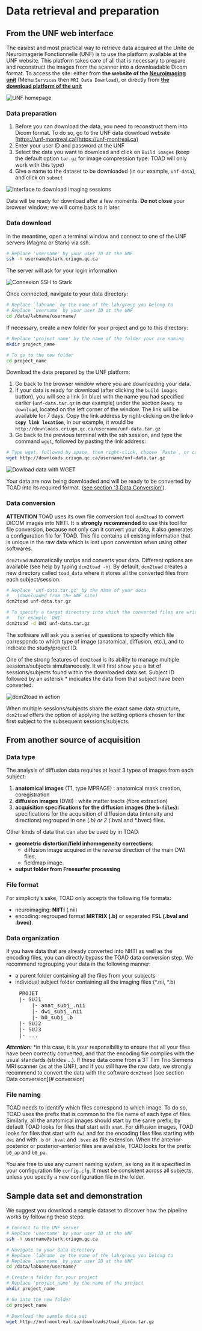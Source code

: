 # Data retrieval and preparation 

## From the UNF web interface
The easiest and most practical way to retrieve data acquired at the Unité de Neuroimagerie Fonctionnelle (UNF) is to use the platform available at the UNF website. This platform takes care of all that is necessary to prepare and reconstruct the images from the scanner into a downloadable Dicom format. To access the site: either from **the website of the [Neuroimaging unit](http://www.unf-montreal.ca)** (Menu `Services` then `MRI Data Download`), or directly from **[the download platform of the unit](https://unf-montreal.ca)**

![UNF homepage](../figs/unf_website_home.png)

### Data preparation

1. Before you can download the data, you need to reconstruct them into Dicom format. To do so, go to the UNF data download website [https://unf-montreal.ca](https://unf-montreal.ca)
2. Enter your user ID and password at the UNF
3. Select the data you want to download and click on `Build images` (keep the default option `tar.gz` for image compression type. TOAD will only work with this type)
4. Give a name to the dataset to be downloaded (in our example, `unf-data`), and click on `submit`

![Interface to download imaging sessions](../figs/unf_get_data.png)

Data will be ready for download after a few moments.
**Do not close** your browser window; we will come back to it later.

### Data download

In the meantime, open a terminal window and connect to one of the UNF servers (Magma or Stark) via ssh.

~~~bash
# Replace 'username' by your user ID at the UNF
ssh -Y username@stark.criugm.qc.ca
~~~ 
 
The server will ask for your login information 

![Connexion SSH to Stark](../figs/terminal_ssh.png)

Once connected, navigate to your data directory:

~~~bash
# Replace `labname` by the name of the lab/group you belong to
# Replace `username` by your user ID at the UNF
cd /data/labname/username/
~~~

If necessary, create a new folder for your project and go to this directory:

~~~bash
# Replace 'project_name' by the name of the folder your are naming
mkdir project_name

# To go to the new folder
cd project_name
~~~

Download the data prepared by the UNF platform:

1. Go back to the browser window where you are downloading your data.
2. If your data is ready for download (after clicking the `build images` button), you will see a link (in blue) with the name you had specified earlier (`unf-data.tar.gz` in our example) under the section `Ready to download`, located on the left corner of the window. The link will be available for 7 days.
Copy the link address by right-clicking on the link-> **`Copy link location`**, in our example, it would be `http://downloads.criugm.qc.ca/username/unf-data.tar.gz`
3. Go back to the previous terminal with the ssh session, and type the command `wget`, followed by pasting the link address:

~~~bash
# Type wget, followed by space, then right-click, choose `Paste`, or control-shift-v
wget http://downloads.criugm.qc.ca/username/unf-data.tar.gz
~~~

![Dowload data with WGET](../figs/terminal_wget.png)

Your data are now being downloaded and will be ready to be converted by TOAD into its required format. ([see section '3 Data Conversion'](#conversion)).

### <a name=conversion></a>Data conversion
**ATTENTION**
TOAD uses its own file conversion tool `dcm2toad` to convert DICOM images into NIfTI.
It is **strongly recommended** to use this tool for file conversion, because not only can it convert your data, it also generates a configuration file for TOAD. 
This file contains all existing information that is unique in the raw data which is lost upon conversion when using other softwares.

`dcm2toad` automatically unzips and converts your data.
Different options are available (see help by typing `dcm2toad -h`). 
By default, `dcm2toad` creates a new directory called `toad_data` where it stores all the converted files from each subject/session.

~~~bash
# Replace 'unf-data.tar.gz' by the name of your data
#   (downloaded from the UNF site)
dcm2toad unf-data.tar.gz

# To specify a target directory into which the converted files are written
#   for example `DWI`
dcm2toad -d DWI unf-data.tar.gz
~~~

The software will ask you a series of questions to specify which file corresponds to which type of image (anatomical, diffusion, etc.), and to indicate the study/project ID. 

One of the strong features of `dcm2toad` is its ability to manage multiple sessions/subjects simultaneously. It will first show you a list of sessions/subjects found within the downloaded data set. Subject ID followed by an asterisk * indicates the data from that subject have been converted.

![dcm2toad in action](../figs/terminal_convert_subjects.png)

When multiple sessions/subjects share the exact same data structure, `dcm2toad` offers the option of applying the setting options chosen for the first subject to the subsequent sessions/subjects.

<!-- FIXME Add screenshot identical type -->


## From another source of acquisition 

### Data type

The analysis of diffusion data requires at least 3 types of images from each subject: 

1. **anatomical images** (T1, type MPRAGE) : anatomical mask creation, coregistration
2. **diffusion images** (DWI) : white matter tracts (fibre extraction)
3. **acquisition specifications for the diffusion images (the `b-files`):** specifications for the acquisition of diffusion data (intensity and directions) regrouped in one (*.b) or 2 (*.bval and *.bvec) files.

Other kinds of data that can also be used by in TOAD:

- **geometric distortion/field inhomogeneity corrections**:
    - diffusion image acquired in the reverse direction of the main DWI files,
    - fieldmap image.
- **output folder from Freesurfer processing**

### File format

For simplicity’s sake, TOAD only accepts the following file formats:

- neuroimaging: **NIfTI** (.nii) 
- encoding:  regrouped format **MRTRIX (.b)** or separated **FSL (.bval and .bvec)**.

### Data organization

If you have data that are already converted into NIfTI as well as the encoding files, you can directly bypass the TOAD data conversion step. We recommend regrouping your data in the following manner:

- a parent folder containing all the files from your subjects
- individual subject folder containing all the imaging files (\*.nii, \*.b)

<pre>
    PROJET  
    |- SUJ1  
        |- anat_subj_.nii  
        |- dwi_subj_.nii  
        |- b0_subj_.b  
    |- SUJ2  
    |- SUJ3  
    |- ...  
</pre>
    
***Attention:*** *in this case, it is your responsibility to ensure that all your files have been correctly converted, and that the encoding file complies with the usual standards (strides ...).
If these data come from a 3T Tim Trio Siemens MRI scanner (as at the UNF), and if you still have the raw data, we strongly recommend to convert the data with the software `dcm2toad` [see section Data conversion](# conversion)


### File naming
TOAD needs to identify which files correspond to which image. 
To do so, TOAD uses the prefix that is common to the file name of each type of files. Similarly, all the anatomical images should start by the same prefix; by default TOAD looks for files that start with `anat`.
For diffusion images, TOAD looks for files that start with `dwi` and for the encoding files files starting with `dwi` and with `.b` or `.bval` and `.bvec` as file extension.
When the anterior-posterior or posterior-anterior files are available, TOAD looks for the prefix `b0_ap` and `b0_pa`.

You are free to use any current naming system, as long as it is specified in your configuration file `config.cfg`.
It must be consistent across all subjects, unless you specify a new configuration file in the folder.


## Sample data set and demonstration

We suggest you download a sample dataset to discover how the pipeline works by following these steps:

~~~bash
# Connect to the UNF server
# Replace 'username' by your user ID at the UNF
ssh -Y username@stark.criugm.qc.ca

# Navigate to your data directory
# Replace `labname` by the name of the lab/group you belong to
# Replace `username` by your user ID at the UNF
cd /data/labname/username/

# Create a folder for your project
# Replace 'project_name' by the name of the project
mkdir project_name

# Go into the new folder
cd project_name

# Download the sample data set
wget http://unf-montreal.ca/downloads/toad_dicom.tar.gz
~~~
